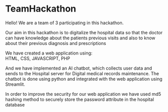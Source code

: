 # TeamHackathon

Hello! We are a team of 3 participating in this hackathon.

Our aim in this hackathon is to digitalize the hospital data so that the doctor can have knowledge about the patients previous visits and also 
to know about their previous diagnosis and prescriptions 


We have created a web application using:  
    HTML,
    CSS,
    JAVASCRIPT,
    PHP
 
  And we have implemented an AI chatbot, which collects user data and sends to the Hospital server for Digital medical records maintenance.
  The chatbot is done using python and integrated with the web application using Streamlit.
  
  In order to improve the security for our web application we have used md5 hashing method to securely store the password attribute in the
  hospital database
  
  
